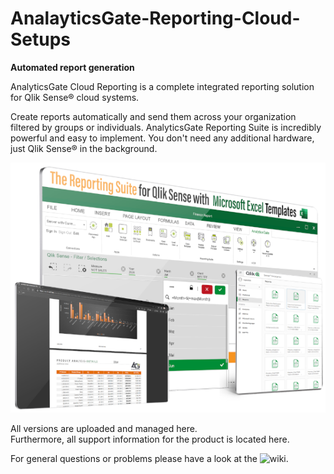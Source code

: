 # AnalayticsGate-Reporting-Cloud-Setups

**Automated report generation**

AnalyticsGate Cloud Reporting is a complete integrated
reporting solution for Qlik Sense® cloud systems.

Create reports automatically and send them across your organization filtered by groups or individuals.
AnalyticsGate Reporting Suite is incredibly powerful and easy to implement. You don't need any additional hardware, just Qlik Sense® in the background.

<img src="https://github.com/AnalyticsGate/AGR-Cloud-Setups/blob/main/images/AnalyticsGateReportingSuite.png" alt="AnalayticsGate Reporting" height="400px">

All versions are uploaded and managed here.<br>Furthermore, all support information for the product is located here.

For general questions or problems please have a look at the ![wiki](https://github.com/AnalyticsGate/AGR-Cloud-Setups/wiki).
